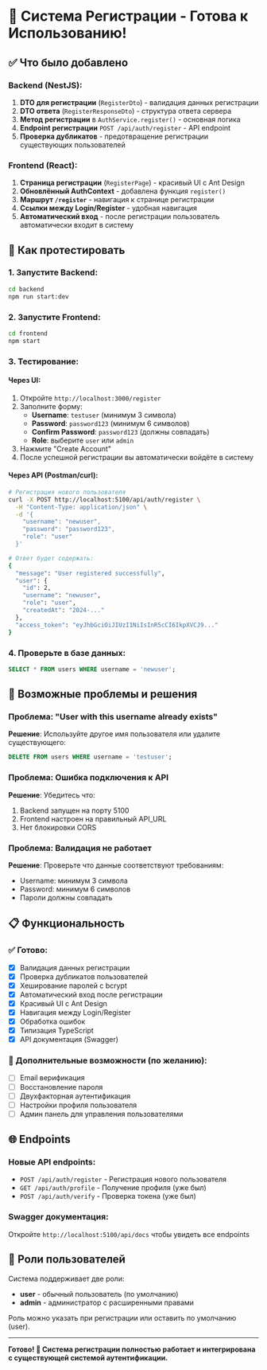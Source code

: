 # 🎯 Система Регистрации - Готова к Использованию!

## ✅ Что было добавлено

### Backend (NestJS):
1. **DTO для регистрации** (`RegisterDto`) - валидация данных регистрации
2. **DTO ответа** (`RegisterResponseDto`) - структура ответа сервера
3. **Метод регистрации** в `AuthService.register()` - основная логика
4. **Endpoint регистрации** `POST /api/auth/register` - API endpoint
5. **Проверка дубликатов** - предотвращение регистрации существующих пользователей

### Frontend (React):
1. **Страница регистрации** (`RegisterPage`) - красивый UI с Ant Design
2. **Обновлённый AuthContext** - добавлена функция `register()`
3. **Маршрут `/register`** - навигация к странице регистрации
4. **Ссылки между Login/Register** - удобная навигация
5. **Автоматический вход** - после регистрации пользователь автоматически входит в систему

## 🚀 Как протестировать

### 1. Запустите Backend:
```bash
cd backend
npm run start:dev
```

### 2. Запустите Frontend:
```bash
cd frontend
npm start
```

### 3. Тестирование:

#### Через UI:
1. Откройте `http://localhost:3000/register`
2. Заполните форму:
   - **Username**: `testuser` (минимум 3 символа)
   - **Password**: `password123` (минимум 6 символов)
   - **Confirm Password**: `password123` (должны совпадать)
   - **Role**: выберите `user` или `admin`
3. Нажмите "Create Account"
4. После успешной регистрации вы автоматически войдёте в систему

#### Через API (Postman/curl):
```bash
# Регистрация нового пользователя
curl -X POST http://localhost:5100/api/auth/register \
  -H "Content-Type: application/json" \
  -d '{
    "username": "newuser",
    "password": "password123",
    "role": "user"
  }'

# Ответ будет содержать:
{
  "message": "User registered successfully",
  "user": {
    "id": 2,
    "username": "newuser",
    "role": "user",
    "createdAt": "2024-..."
  },
  "access_token": "eyJhbGciOiJIUzI1NiIsInR5cCI6IkpXVCJ9..."
}
```

### 4. Проверьте в базе данных:
```sql
SELECT * FROM users WHERE username = 'newuser';
```

## 🔧 Возможные проблемы и решения

### Проблема: "User with this username already exists"
**Решение**: Используйте другое имя пользователя или удалите существующего:
```sql
DELETE FROM users WHERE username = 'testuser';
```

### Проблема: Ошибка подключения к API
**Решение**: Убедитесь что:
1. Backend запущен на порту 5100
2. Frontend настроен на правильный API_URL
3. Нет блокировки CORS

### Проблема: Валидация не работает
**Решение**: Проверьте что данные соответствуют требованиям:
- Username: минимум 3 символа
- Password: минимум 6 символов
- Пароли должны совпадать

## 📋 Функциональность

### ✅ Готово:
- [x] Валидация данных регистрации
- [x] Проверка дубликатов пользователей
- [x] Хеширование паролей с bcrypt
- [x] Автоматический вход после регистрации
- [x] Красивый UI с Ant Design
- [x] Навигация между Login/Register
- [x] Обработка ошибок
- [x] Типизация TypeScript
- [x] API документация (Swagger)

### 🔄 Дополнительные возможности (по желанию):
- [ ] Email верификация
- [ ] Восстановление пароля
- [ ] Двухфакторная аутентификация
- [ ] Настройки профиля пользователя
- [ ] Админ панель для управления пользователями

## 🌐 Endpoints

### Новые API endpoints:
- `POST /api/auth/register` - Регистрация нового пользователя
- `GET /api/auth/profile` - Получение профиля (уже был)
- `POST /api/auth/verify` - Проверка токена (уже был)

### Swagger документация:
Откройте `http://localhost:5100/api/docs` чтобы увидеть все endpoints

## 💼 Роли пользователей

Система поддерживает две роли:
- **user** - обычный пользователь (по умолчанию)
- **admin** - администратор с расширенными правами

Роль можно указать при регистрации или оставить по умолчанию (user).

---

**Готово! 🎉 Система регистрации полностью работает и интегрирована с существующей системой аутентификации.**
